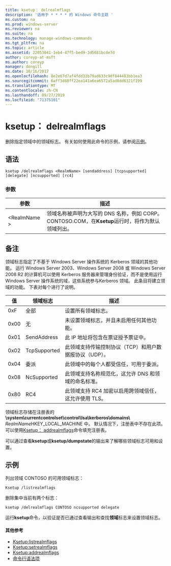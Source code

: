 ```yaml
---
title: ksetup： delrealmflags
description: '适用于 * * * * 的 Windows 命令主题 '
ms.custom: na
ms.prod: windows-server
ms.reviewer: na
ms.suite: na
ms.technology: manage-windows-commands
ms.tgt_pltfrm: na
ms.topic: article
ms.assetid: 22053041-1eb4-47f5-bed9-3d5681bcde7d
author: coreyp-at-msft
ms.author: coreyp
manager: dongill
ms.date: 10/16/2017
ms.openlocfilehash: 8e2e67d7af4fdd31b79ad633c9df844483bb1ea3
ms.sourcegitcommit: 6aff3d88ff22ea141a6ea6572a5ad8dd6321f199
ms.translationtype: MT
ms.contentlocale: zh-CN
ms.lasthandoff: 09/27/2019
ms.locfileid: "71375101"
---
```

# <a name="ksetupdelrealmflags"></a>ksetup： delrealmflags



删除指定领域中的领域标志。  有关如何使用此命令的示例，请参阅[示例](#BKMK_Examples)。

## <a name="syntax"></a>语法

```
ksetup /delrealmflags <RealmName> [sendaddress] [tcpsupported] [delegate] [ncsupported] [rc4]
```

### <a name="parameters"></a>参数

|参数|描述|
|---------|-----------|
|\<RealmName >|领域名称被声明为大写的 DNS 名称，例如 CORP。CONTOSO.COM，在**Ksetup**运行时，将作为默认领域列出。|

## <a name="remarks"></a>备注

领域标志指定了不基于 Windows Server 操作系统的 Kerberos 领域的其他功能。 运行 Windows Server 2003、Windows Server 2008 或 Windows Server 2008 R2 的计算机可以使用 Kerberos 服务器来管理身份验证，而不是使用运行 Windows Server 操作系统的域，这些系统参与Kerberos 领域。 此条目将建立领域的功能。 下表对每个进行了说明。

|值|领域标志|描述|
|-----|----------|-----------|
|0xF|全部|设置所有领域标志。|
|0x00|无|未设置领域标志，并且未启用任何其他功能。|
|0x01|SendAddress|此 IP 地址将包含在票证授予票证中。|
|0x02|TcpSupported|此领域支持传输控制协议（TCP）和用户数据报协议（UDP）。|
|0x04|委派|此领域中的每个人都受信任，可用于委派。|
|0x08|NcSupported|此领域支持名称规范化，这允许 DNS 和领域的命名标准。|
|0x80|RC4|此领域支持 RC4 加密以启用跨领域信任，这允许使用 TLS。|

领域标志存储在注册表的 **\system\currentcontrolset\control\lsa\kerberos\domains\\** <em>RealmName</em>HKEY_LOCAL_MACHINE 中。 默认情况下，注册表中不存在此项。 可以使用[Ksetup： addrealmflags](ksetup-addrealmflags.md)命令填充注册表。

可以通过查看**ksetup**或**ksetup/dumpstate**的输出来了解哪些领域标志可用和设置。

## <a name="BKMK_Examples"></a>示例

列出领域 CONTOSO 的可用领域标志：
```
Ksetup /listrealmflags
```
删除集中当前有两个标志：
```
ksetup /delrealmflags CONTOSO ncsupported delegate
```
运行**ksetup**命令，以验证是否已通过查看输出和查找**领域**标志来设置领域标志。

#### <a name="additional-references"></a>其他参考

-   [Ksetup:listrealmflags](ksetup-listrealmflags.md)
-   [Ksetup:setrealmflags](ksetup-setrealmflags.md)
-   [Ksetup:addrealmflags](ksetup-addrealmflags.md)
-   [命令行语法项](command-line-syntax-key.md)